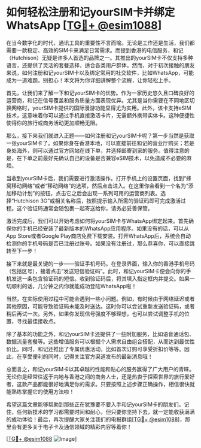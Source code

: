 # 如何轻松注册和记yourSIM卡并绑定WhatsApp [[TG💪+ @esim1088](https://t.me/s/esim1088)]

在当今数字化的时代，通讯工具的重要性不言而喻。无论是工作还是生活，我们都需要一款稳定、高效的SIM卡来满足日常需求。而提到香港的电信服务，和记（Hutchison）无疑是许多人首选的品牌之一。其推出的yourSIM卡不仅支持多种语言，还提供了灵活的套餐选择，适合各类用户群体。然而，对于初次接触的朋友来说，如何注册和记yourSIM卡以及绑定常用的社交软件，比如WhatsApp，可能成为一道难题。别担心！本文将为你详细讲解整个流程，让你轻松上手。

首先，让我们来了解一下和记yourSIM卡的优势。作为一家历史悠久且口碑良好的运营商，和记在信号覆盖和服务质量方面表现优异。尤其是当你需要在不同地区切换网络时，yourSIM卡提供的国际漫游功能显得尤为实用。此外，该卡支持eSIM技术，这意味着你可以通过手机直接激活卡片，无需额外携带实体卡。这种便捷性使得你的旅行或商务活动更加顺畅无阻。

那么，接下来我们就进入正题——如何注册和记yourSIM卡呢？第一步当然是获取一张yourSIM卡了。如果你身在香港本地，可以直接前往和记的营业厅购买；若是身处海外，则可以通过官方网站在线下单，并选择邮寄到家的服务。值得注意的是，在下单之前最好先确认自己的设备是否兼容eSIM技术，以免造成不必要的麻烦。

当收到yourSIM卡后，我们需要进行激活操作。打开手机上的设置页面，找到“蜂窝移动网络”或者“移动网络”的选项，然后点击进入。在这里你会看到一个名为“添加移动计划”的按钮，点击它之后会出现一系列可用的运营商列表。选择“Hutchison 3G”或相关名称后，按照提示输入所需的验证码即可完成激活过程。这个验证码通常会随包裹一起寄送给你，请务必妥善保管。

激活完成后，我们可以开始考虑如何将yourSIM卡与WhatsApp绑定起来。首先确保你的手机已经安装了最新版本的WhatsApp应用程序。如果没有的话，可以从App Store或者Google Play商店免费下载安装。打开WhatsApp后，系统会自动检测你的手机号码是否已注册过账号。如果没有注册过，那么恭喜你，可以直接跳转至下一步！

接下来就是最关键的一步——验证手机号码。在登录界面，输入你的香港手机号码（包括区号），接着点击“发送短信验证码”。此时，和记yourSIM卡便会向你的手机发送一条包含验证码的短信。收到验证码后，将其填入指定框内并提交。如果一切顺利的话，几分钟之内你就能成功登陆WhatsApp啦！

当然，在实际使用过程中可能会遇到一些小问题。例如，有时候由于网络延迟或者其他原因，可能导致验证码未能及时送达。这时你可以尝试重新发送验证码，或者稍后再试一次。另外，如果你发现信号强度不够理想，也可以尝试调整手机的位置，寻找最佳接收点。

除了基本的功能之外，和记yourSIM卡还提供了一些附加服务，比如语音通话包、数据流量套餐等。这些增值服务可以根据个人需求自由组合搭配，从而达到最优性价比。同时，和记还推出了专属优惠活动，比如首次订购可享受折扣价等等。因此，在享受便利的同时，记得关注官方渠道发布的最新消息哦！

总而言之，和记yourSIM卡以其卓越的性能和贴心的服务赢得了广大用户的青睐。无论你是经常往返于内地与香港之间的商务人士，还是热衷于探索世界的旅行爱好者，这款产品都能很好地满足你的需求。只要按照上述步骤正确操作，相信很快就能熟练掌握它的使用方法啦！

希望这篇文章能够帮助到那些正在犹豫要不要入手和记yourSIM卡的朋友们。记住，任何新技术的学习都需要时间和耐心，但只要你坚持下去，就一定能收获满满的成功体验！最后，再次提醒大家关注我们的电报群组[[TG💪+ @esim1088](https://t.me/s/esim1088)]，那里会有更多关于电子卡及通信领域的精彩内容等着你！

[[TG💪+ @esim1088](https://t.me/s/esim1088) ![Image](https://i.postimg.cc/4NQfJmqS/Snipaste-2025-05-13-00-14-12.png)]